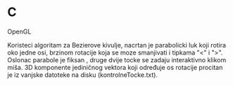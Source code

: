 # C
OpenGL

Koristeci algoritam za Bezierove kivulje, nacrtan je parabolicki luk koji rotira oko jedne osi, brzinom rotacije 
koja se moze smanjivati i tipkama "<" i ">". Oslonac parabole je fiksan , druge dvije tocke se zadaju interaktivno 
klikom miša. 3D komponente jediničnog vektora koji određuje os rotacije procitan je iz vanjske datoteke na disku (kontrolneTocke.txt).
